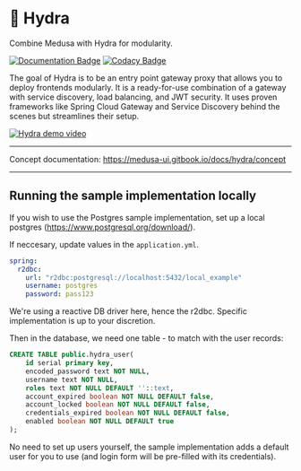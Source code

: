 # 🐲 Hydra

Combine Medusa with Hydra for modularity. 

[![Documentation Badge](https://img.shields.io/badge/Documentation-medusa--ui.gitbook.io%2Fdocs-informational)](https://medusa-ui.gitbook.io/docs/) [![Codacy Badge](https://app.codacy.com/project/badge/Grade/bcc42d042ef5433aa6913ded9ba80da7)](https://www.codacy.com/gh/medusa-ui/hydra/dashboard?utm_source=github.com&amp;utm_medium=referral&amp;utm_content=medusa-ui/hydra&amp;utm_campaign=Badge_Grade)

The goal of Hydra is to be an entry point gateway proxy that allows you to deploy frontends modularly. It is a ready-for-use combination of a gateway with service discovery, load balancing, and JWT security. It uses proven frameworks like Spring Cloud Gateway and Service Discovery behind the scenes but streamlines their setup.

[![Hydra demo video](https://yt-embed.herokuapp.com/embed?v=RHFn0LW7bqw)](https://www.youtube.com/watch?v=RHFn0LW7bqw "Hydra demo")

---

Concept documentation: https://medusa-ui.gitbook.io/docs/hydra/concept

---
## Running the sample implementation locally
If you wish to use the Postgres sample implementation, set up a local postgres (https://www.postgresql.org/download/).

If neccesary, update values in the `application.yml`. 

```yaml
spring:
  r2dbc:
    url: "r2dbc:postgresql://localhost:5432/local_example"
    username: postgres
    password: pass123
```
We're using a reactive DB driver here, hence the r2dbc. Specific implementation is up to your discretion.

Then in the database, we need one table - to match with the user records:
```sql
CREATE TABLE public.hydra_user(
    id serial primary key,
    encoded_password text NOT NULL,
    username text NOT NULL,
    roles text NOT NULL DEFAULT ''::text,
    account_expired boolean NOT NULL DEFAULT false,
    account_locked boolean NOT NULL DEFAULT false,
    credentials_expired boolean NOT NULL DEFAULT false,
    enabled boolean NOT NULL DEFAULT true
);
```

No need to set up users yourself, the sample implementation adds a default user for you to use (and login form will be pre-filled with its credentials).
